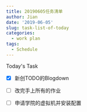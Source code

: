 ```yaml
---
title: 20190605任务清单
author: Jian
date: '2019-06-05'
slug: task-list-of-today
categories:
  - work plan
tags:
  - Schedule
---
```

Today's Task

- [x] 新创TODO的Blogdown
- [ ] 改完手上所有的作业
- [ ] 申请学院的虚拟机并安装配置

